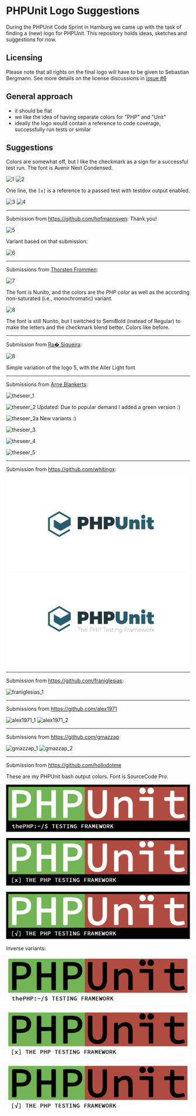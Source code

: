 # PHPUnit Logo Suggestions

During the PHPUnit Code Sprint in Hamburg we came up with the task of finding a (new) logo for PHPUnit. This repository holds ideas, sketches and suggestions for now.

## Licensing

Please note that all rights on the final logo will have to be given to Sebastian Bergmann. See more details on the license discussions in [issue #6](../../issues/6)

## General approach

- it should be flat
- we like the idea of having separate colors for "PHP" and "Unit"
- ideally the logo would contain a reference to code coverage, successfully run tests or similar

## Suggestions

Colors are somewhat off, but I like the checkmark as a sign for a successful test run. The font is Avenir Next Condensed.

![1](suggestions/belanur/logo_1.png)
![2](suggestions/belanur/logo_2.png)

One line, the `[x]` is a reference to a passed test with testdox output enabled.

![3](suggestions/belanur/logo_3.png)
![4](suggestions/belanur/logo_4.png)

----

Submission from https://github.com/hofmannsven: Thank you!

![5](suggestions/hofmannsven/logo_5.png)

Variant based on that submission:

![6](suggestions/belanur/logo_6.png)

----

Submissions from [Thorsten Frommen](https://github.com/tfrommen):

![7](suggestions/tfrommen/logo_7.png)

The font is Nunito, and the colors are _the PHP color_ as well as the according non-saturated (i.e., monochromatic) variant.

![8](suggestions/tfrommen/logo_8.png)

The font is still Nunito, but I switched to SemiBold (instead of Regular) to make the letters and the checkmark blend better. Colors like before.

----



Submission from [Ra� Siqueira](https://github.com/raisiqueira):



![8](suggestions/raisiqueira/logo_8.png)



Simple variation of the logo 5, with the Aller Light font



----

Submissions from [Arne Blankerts](https://github.com/theseer):


![theseer_1](suggestions/theseer/theseer_logo_1.png)

![theseer_2](suggestions/theseer/theseer_logo_2.png)
Updated: Due to popular demand I added a green version :)


![theseer_2a](suggestions/theseer/theseer_logo_2a.png)
New variants :)

![theseer_3](suggestions/theseer/theseer_logo_3.png)

![theseer_4](suggestions/theseer/theseer_logo_4.png)

![theseer_5](suggestions/theseer/theseer_logo_5.png)

----

Submission from https://github.com/whitingx:

![whitingx_1](suggestions/whitingx/phpunit-logo-idea.png)
![whitingx_2](suggestions/whitingx/phpunit-logo-tagline-idea.png)

----

Submission from https://github.com/franiglesias:

![franiglesias_1](suggestions/franiglesias/phpunit-logo-franiglesias.png)

----

Submissions from https://github.com/alex1971

![alex1971_1](suggestions/alex1971/alex1971_1.png)
![alex1971_2](suggestions/alex1971/alex1971_2.png)

---- 

Submissions from https://github.com/gmazzap

![gmazzap_1](suggestions/gmazzap/gmazzap.png)
![gmazzap_2](suggestions/gmazzap/gmazzap_inverse.png)

----

Submission from https://github.com/hollodotme

These are my PHPUnit bash output colors. Font is SourceCode Pro.

![hollodotme_1](suggestions/hollodotme/PHPUnitLogo-01.png)

![hollodotme_3](suggestions/hollodotme/PHPUnitLogo-03.png)

![hollodotme_5](suggestions/hollodotme/PHPUnitLogo-05.png)

Inverse variants:

![hollodotme_2](suggestions/hollodotme/PHPUnitLogo-02.png)

![hollodotme_4](suggestions/hollodotme/PHPUnitLogo-04.png)

![hollodotme_6](suggestions/hollodotme/PHPUnitLogo-06.png)
